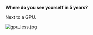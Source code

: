 **Where do you see yourself in 5 years?**

Next to a GPU.

![gpu_less.jpg](https://i.imgur.com/2mn2V6v.jpeg)
